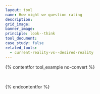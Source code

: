 ```yaml
---
layout: tool
name: How might we question rating
description:
grid_image:
banner_image:
principle: look--think
tool_document:
case_study: false
related_tools:
  - current-reality-vs--desired-reality
---
```


{% contentfor tool_example no-convert %}
  <div class="editable">
    <p>&nbsp;</p>
  </div>
{% endcontentfor %}